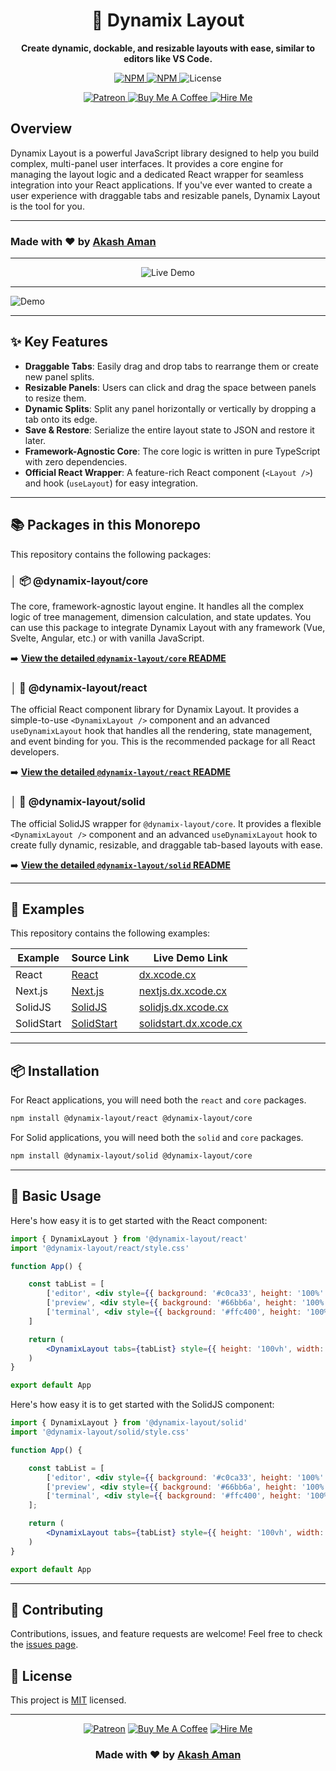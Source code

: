 <div align="center">

# 🧩 Dynamix Layout

**Create dynamic, dockable, and resizable layouts with ease, similar to editors like VS Code.**

</div>

<p align="center">
<a href="https://www.npmjs.com/package/@dynamix-layout/react">
<img src="https://img.shields.io/npm/v/@dynamix-layout/react?style=for-the-badge&label=React" alt="NPM">
</a>
<a href="https://www.npmjs.com/package/@dynamix-layout/core">
<img src="https://img.shields.io/npm/v/@dynamix-layout/core?style=for-the-badge&label=Core" alt="NPM">
</a>
<img src="https://img.shields.io/github/license/akash-aman/dynamix-layout?style=for-the-badge" alt="License">
</p>

<p align="center">
<a href="https://www.patreon.com/akashaman">
<img src="https://img.shields.io/badge/Patreon-Support-F96854?style=for-the-badge&logo=patreon" alt="Patreon"/>
</a>
<a href="https://www.buymeacoffee.com/akashaman">
<img src="https://img.shields.io/badge/Buy%20Me%20A%20Coffee-Donate-FFDD00?style=for-the-badge&logo=buy-me-a-coffee" alt="Buy Me A Coffee"/>
</a>
<a href="mailto:sir.akashaman@gmail.com">
<img src="https://img.shields.io/badge/Hire%20Me-Email-blue?style=for-the-badge&logo=gmail" alt="Hire Me"/>
</a>
</p>

## Overview

Dynamix Layout is a powerful JavaScript library designed to help you build complex, multi-panel user interfaces. It provides a core engine for managing the layout logic and a dedicated React wrapper for seamless integration into your React applications. If you've ever wanted to create a user experience with draggable tabs and resizable panels, Dynamix Layout is the tool for you.

---

### Made with ❤️ by [Akash Aman](https://linktr.ee/akash_aman)

---

<p align="center">
	<a href="https://dx.xcode.cx" target="_blank" rel="noopener noreferrer" style="text-decoration: none;">
		<img src="https://img.shields.io/badge/🌐%20Live%20Demo-Visit%20Now-4CAF50?style=for-the-badge&logo=vercel&logoColor=white" alt="Live Demo"/>
	</a>
</p>

---

![Demo](https://raw.githubusercontent.com/akash-aman/dynamix-layout/main/assets/demo1.gif)

---

## ✨ Key Features

- **Draggable Tabs**: Easily drag and drop tabs to rearrange them or create new panel splits.
- **Resizable Panels**: Users can click and drag the space between panels to resize them.
- **Dynamic Splits**: Split any panel horizontally or vertically by dropping a tab onto its edge.
- **Save & Restore**: Serialize the entire layout state to JSON and restore it later.
- **Framework-Agnostic Core**: The core logic is written in pure TypeScript with zero dependencies.
- **Official React Wrapper**: A feature-rich React component (`<Layout />`) and hook (`useLayout`) for easy integration.

---

## 📚 Packages in this Monorepo

This repository contains the following packages:

### │ 📦 @dynamix-layout/core

The core, framework-agnostic layout engine. It handles all the complex logic of tree management, dimension calculation, and state updates. You can use this package to integrate Dynamix Layout with any framework (Vue, Svelte, Angular, etc.) or with vanilla JavaScript.

➡️ **[View the detailed `@dynamix-layout/core` README](./packages/core/README.md)**

### │ 🚀 @dynamix-layout/react

The official React component library for Dynamix Layout. It provides a simple-to-use `<DynamixLayout />` component and an advanced `useDynamixLayout` hook that handles all the rendering, state management, and event binding for you. This is the recommended package for all React developers.

➡️ **[View the detailed `@dynamix-layout/react` README](./packages/react/README.md)**

### │ 🚀 @dynamix-layout/solid

The official SolidJS wrapper for `@dynamix-layout/core`. It provides a flexible `<DynamixLayout />` component and an advanced `useDynamixLayout` hook to create fully dynamic, resizable, and draggable tab-based layouts with ease.

➡️ **[View the detailed `@dynamix-layout/solid` README](./packages/solid/README.md)**

---

## 📖 Examples

This repository contains the following examples:

| Example        | Source Link                | Live Demo Link                |
|----------------|---------------------------|-------------------------------|
| React          | [React](./examples/react)         | [dx.xcode.cx](https://dx.xcode.cx)                    |
| Next.js        | [Next.js](./examples/nextjs)      | [nextjs.dx.xcode.cx](https://nextjs.dx.xcode.cx)      |
| SolidJS          | [SolidJS](./examples/solid)         | [solidjs.dx.xcode.cx](https://solidjs.dx.xcode.cx)    |
| SolidStart     | [SolidStart](./examples/solidstart)| [solidstart.dx.xcode.cx](https://solidstart.dx.xcode.cx) |

---

## 📦 Installation

For React applications, you will need both the `react` and `core` packages.

```bash
npm install @dynamix-layout/react @dynamix-layout/core
```

For Solid applications, you will need both the `solid` and `core` packages.

```bash
npm install @dynamix-layout/solid @dynamix-layout/core
```

---

## 🏁 Basic Usage

Here's how easy it is to get started with the React component:

```jsx
import { DynamixLayout } from '@dynamix-layout/react'
import '@dynamix-layout/react/style.css'

function App() {

	const tabList = [
		['editor', <div style={{ background: '#c0ca33', height: '100%' }}>Editor</div>],
		['preview', <div style={{ background: '#66bb6a', height: '100%' }}>Preview</div>],
		['terminal', <div style={{ background: '#ffc400', height: '100%' }}>Terminal</div>],
	]

	return (
		<DynamixLayout tabs={tabList} style={{ height: '100vh', width: '100vw' }} />
	)
}

export default App
```

Here's how easy it is to get started with the SolidJS component:

```jsx
import { DynamixLayout } from '@dynamix-layout/solid'
import '@dynamix-layout/solid/style.css'

function App() {

	const tabList = [
		['editor', <div style={{ background: '#c0ca33', height: '100%' }}>Editor</div>],
		['preview', <div style={{ background: '#66bb6a', height: '100%' }}>Preview</div>],
		['terminal', <div style={{ background: '#ffc400', height: '100%' }}>Terminal</div>],
	];

	return (
		<DynamixLayout tabs={tabList} style={{ height: '100vh', width: '100vw' }} />
	)
}

export default App
```

---

## 🤝 Contributing

Contributions, issues, and feature requests are welcome\! Feel free to check the [issues page](https://github.com/akash-aman/dynamix-layout/issues).

## 📝 License

This project is [MIT](./LICENSE) licensed.

---

<div align="center">

[![Patreon](https://img.shields.io/badge/Patreon-Support-F96854?style=for-the-badge&logo=patreon)](https://www.patreon.com/akashaman)
[![Buy Me A Coffee](https://img.shields.io/badge/Buy%20Me%20A%20Coffee-Donate-FFDD00?style=for-the-badge&logo=buy-me-a-coffee)](https://www.buymeacoffee.com/akashaman)
[![Hire Me](https://img.shields.io/badge/Hire%20Me-Email-blue?style=for-the-badge&logo=gmail)](mailto:sir.akashaman@gmail.com)

### Made with ❤️ by [Akash Aman](https://linktr.ee/akash_aman)

</div>
